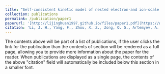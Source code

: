 ```yaml
---
title: "Self-consistent kinetic model of nested electron-and ion-scale magnetic cavities in space plasmas"
collection: publications
permalink: /publication/paper1
paperurl: '[http://lijinghuan1997.github.io/files/paper1.pdf](https://www.nature.com/articles/s41467-020-19442-0)'
citation: 'Li, J. H., Yang, F., Zhou, X. Z., Zong, Q. G., Artemyev, A. V., Rankin, R., ... & Burch, J. L. (2020). Self-consistent kinetic model of nested electron-and ion-scale magnetic cavities in space plasmas. Nature Communications, 11(1), 5616.'
---
```


The contents above will be part of a list of publications, if the user clicks the link for the publication than the contents of section will be rendered as a full page, allowing you to provide more information about the paper for the reader. When publications are displayed as a single page, the contents of the above "citation" field will automatically be included below this section in a smaller font.
